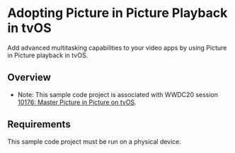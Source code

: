 # Adopting Picture in Picture Playback in tvOS

Add advanced multitasking capabilities to your video apps by using Picture in Picture playback in tvOS.

## Overview

- Note: This sample code project is associated with WWDC20 session [10176: Master Picture in Picture on tvOS](https://developer.apple.com/videos/play/wwdc2020/10176/).

## Requirements
This sample code project must be run on a physical device.
